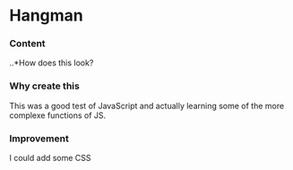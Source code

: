 # Hangman

### Content
..*How does this look?

### Why create this
This was a good test of JavaScript and actually learning some of the more complexe functions of JS. 

### Improvement 
I could add some CSS
